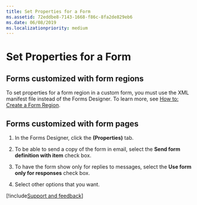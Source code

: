 ```yaml
---
title: Set Properties for a Form
ms.assetid: 72eddbe8-7143-1668-f86c-8fa2de829eb6
ms.date: 06/08/2019
ms.localizationpriority: medium
---
```



# Set Properties for a Form

## Forms customized with form regions

To set properties for a form region in a custom form, you must use the XML manifest file instead of the Forms Designer. To learn more, see [How to: Create a Form Region](../Outlook-Forms/create-a-form-region.md).


## Forms customized with form pages


1. In the Forms Designer, click the **(Properties)** tab.
    
2. To be able to send a copy of the form in email, select the **Send form definition with item** check box.
    
3. To have the form show only for replies to messages, select the **Use form only for responses** check box.
    
4. Select other options that you want.

[!include[Support and feedback](~/includes/feedback-boilerplate.md)]
